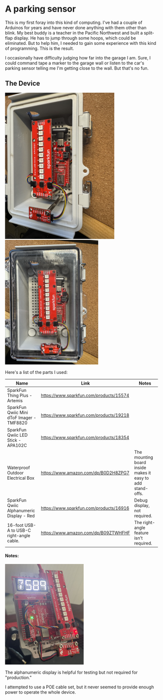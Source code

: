 # A parking sensor

This is my first foray into this kind of computing. I've had a couple of Arduinos for years and have never done anything with them other than blink. My best buddy is a teacher in the Pacific Northwest and built a split-flap display. He has to jump through some hoops, which could be eliminated. But to help him, I needed to gain some experience with this kind of programming. This is the result.

I occasionally have difficulty judging how far into the garage I am. Sure, I could command tape a marker to the garage wall or listen to the car's parking sensor telling me I'm getting close to the wall. But that's no fun. 

## The Device

<img src="images/sideOn.png" alt="sideOn" style="zoom:48%;" /><img src="images/inBox.png" alt="inBox" style="zoom:40%;" />

Here's a list of the parts I used:

| Name                                      | Link                                    | Notes                                                      |
| ----------------------------------------- | --------------------------------------- | ---------------------------------------------------------- |
| SparkFun Thing Plus - Artemis             | https://www.sparkfun.com/products/15574 |                                                            |
| SparkFun Qwiic Mini dToF Imager - TMF8820 | https://www.sparkfun.com/products/19218 |                                                            |
| SparkFun Qwiic LED Stick - APA102C        | https://www.sparkfun.com/products/18354 |                                                            |
| Waterproof Outdoor Electrical Box         | https://www.amazon.com/dp/B0D2H8ZPG7    | The mounting board inside makes it easy to add stand-offs. |
| SparkFun Qwiic Alphanumeric Display - Red | https://www.sparkfun.com/products/16916 | Debug display, not required.                               |
| 16-foot USB-A to USB-C right-angle cable. | https://www.amazon.com/dp/B09ZTWHFHF    | The right-angle feature isn't required.                    |

#### Notes:

<img src="images/debugDisplay.png" alt="debugDisplay" style="zoom:33%;" />

The alphanumeric display is helpful for testing but not required for "production."

I attempted to use a POE cable set, but it never seemed to provide enough power to operate the whole device.

